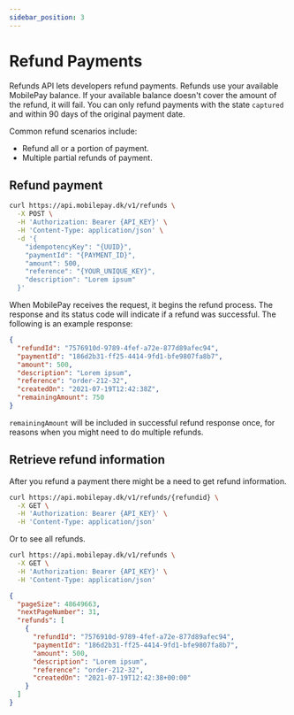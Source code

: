 ```yaml
---
sidebar_position: 3
---
```


# Refund Payments

Refunds API lets developers refund payments. Refunds use your available MobilePay balance. If your available balance doesn't cover the amount of the refund, it will fail. You can only refund payments with the state `captured` and within 90 days of the original payment date.

Common refund scenarios include:

- Refund all or a portion of payment.
- Multiple partial refunds of payment.

## Refund payment

```bash title="Refund payment"
curl https://api.mobilepay.dk/v1/refunds \
  -X POST \
  -H 'Authorization: Bearer {API_KEY}' \
  -H 'Content-Type: application/json' \
  -d '{
    "idempotencyKey": "{UUID}",
    "paymentId": "{PAYMENT_ID}",
    "amount": 500,
    "reference": "{YOUR_UNIQUE_KEY}",
    "description": "Lorem ipsum"
  }'
```

When MobilePay receives the request, it begins the refund process. The response and its status code will indicate if a refund was successful. The following is an example response:

```json title="Response JSON example"
{
  "refundId": "7576910d-9789-4fef-a72e-877d89afec94",
  "paymentId": "186d2b31-ff25-4414-9fd1-bfe9807fa8b7",
  "amount": 500,
  "description": "Lorem ipsum",
  "reference": "order-212-32",
  "createdOn": "2021-07-19T12:42:38Z",
  "remainingAmount": 750
}
```

`remainingAmount` will be included in successful refund response once, for reasons when you might need to do multiple refunds.

## Retrieve refund information

After you refund a payment there might be a need to get refund information.

```bash title="Retrieve refund"
curl https://api.mobilepay.dk/v1/refunds/{refundid} \
  -X GET \
  -H 'Authorization: Bearer {API_KEY}' \
  -H 'Content-Type: application/json'
```

Or to see all refunds.

```bash title="List refunds"
curl https://api.mobilepay.dk/v1/refunds \
  -X GET \
  -H 'Authorization: Bearer {API_KEY}' \
  -H 'Content-Type: application/json'
```

```json title="Response JSON example"
{
  "pageSize": 48649663,
  "nextPageNumber": 31,
  "refunds": [
    {
      "refundId": "7576910d-9789-4fef-a72e-877d89afec94",
      "paymentId": "186d2b31-ff25-4414-9fd1-bfe9807fa8b7",
      "amount": 500,
      "description": "Lorem ipsum",
      "reference": "order-212-32",
      "createdOn": "2021-07-19T12:42:38+00:00"
    }
  ]
}
```